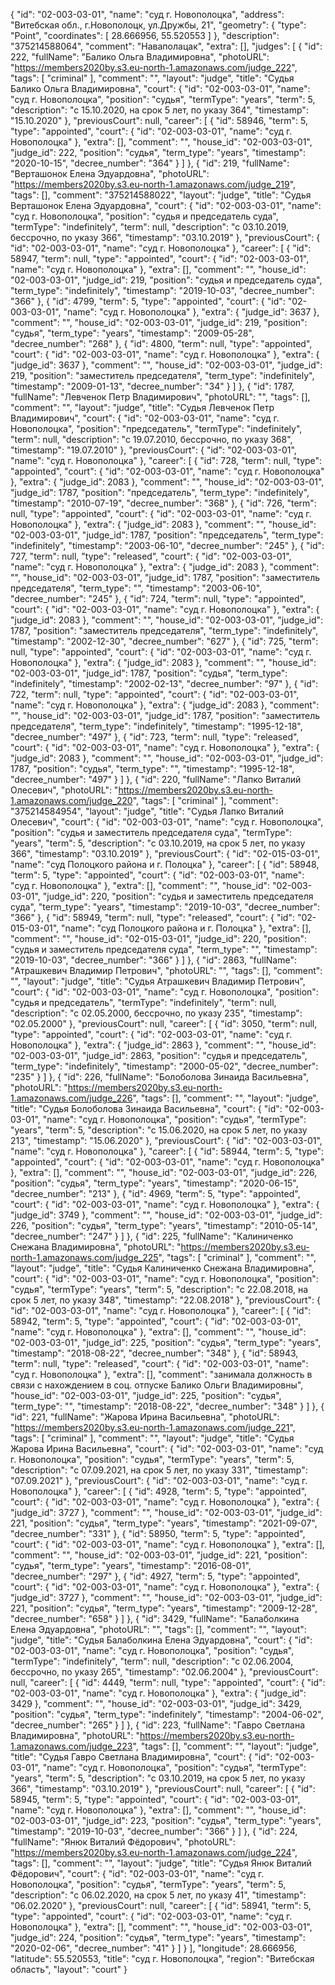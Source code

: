 {
    "id": "02-003-03-01",
    "name": "суд г. Новополоцка",
    "address": "Витебская обл., г.Новополоцк, ул.Дружбы, 21",
    "geometry": {
        "type": "Point",
        "coordinates": [
            28.666956,
            55.520553
        ]
    },
    "description": "375214588064",
    "comment": "Наваполацак",
    "extra": [],
    "judges": [
        {
            "id": 222,
            "fullName": "Балико Ольга Владимировна",
            "photoURL": "https://members2020by.s3.eu-north-1.amazonaws.com/judge_222",
            "tags": [
                "criminal"
            ],
            "comment": "",
            "layout": "judge",
            "title": "Судья Балико Ольга Владимировна",
            "court": {
                "id": "02-003-03-01",
                "name": "суд г. Новополоцка",
                "position": "судья",
                "termType": "years",
                "term": 5,
                "description": "c 15.10.2020, на срок 5 лет, по указу 364",
                "timestamp": "15.10.2020"
            },
            "previousCourt": null,
            "career": [
                {
                    "id": 58946,
                    "term": 5,
                    "type": "appointed",
                    "court": {
                        "id": "02-003-03-01",
                        "name": "суд г. Новополоцка"
                    },
                    "extra": [],
                    "comment": "",
                    "house_id": "02-003-03-01",
                    "judge_id": 222,
                    "position": "судья",
                    "term_type": "years",
                    "timestamp": "2020-10-15",
                    "decree_number": "364"
                }
            ]
        },
        {
            "id": 219,
            "fullName": "Верташонок Елена Эдуардовна",
            "photoURL": "https://members2020by.s3.eu-north-1.amazonaws.com/judge_219",
            "tags": [],
            "comment": "375214588022",
            "layout": "judge",
            "title": "Судья Верташонок Елена Эдуардовна",
            "court": {
                "id": "02-003-03-01",
                "name": "суд г. Новополоцка",
                "position": "судья и председатель суда",
                "termType": "indefinitely",
                "term": null,
                "description": "c 03.10.2019, бессрочно, по указу 366",
                "timestamp": "03.10.2019"
            },
            "previousCourt": {
                "id": "02-003-03-01",
                "name": "суд г. Новополоцка"
            },
            "career": [
                {
                    "id": 58947,
                    "term": null,
                    "type": "appointed",
                    "court": {
                        "id": "02-003-03-01",
                        "name": "суд г. Новополоцка"
                    },
                    "extra": [],
                    "comment": "",
                    "house_id": "02-003-03-01",
                    "judge_id": 219,
                    "position": "судья и председатель суда",
                    "term_type": "indefinitely",
                    "timestamp": "2019-10-03",
                    "decree_number": "366"
                },
                {
                    "id": 4799,
                    "term": 5,
                    "type": "appointed",
                    "court": {
                        "id": "02-003-03-01",
                        "name": "суд г. Новополоцка"
                    },
                    "extra": {
                        "judge_id": 3637
                    },
                    "comment": "",
                    "house_id": "02-003-03-01",
                    "judge_id": 219,
                    "position": "судья",
                    "term_type": "years",
                    "timestamp": "2009-05-28",
                    "decree_number": "268"
                },
                {
                    "id": 4800,
                    "term": null,
                    "type": "appointed",
                    "court": {
                        "id": "02-003-03-01",
                        "name": "суд г. Новополоцка"
                    },
                    "extra": {
                        "judge_id": 3637
                    },
                    "comment": "",
                    "house_id": "02-003-03-01",
                    "judge_id": 219,
                    "position": "заместитель председателя",
                    "term_type": "indefinitely",
                    "timestamp": "2009-01-13",
                    "decree_number": "34"
                }
            ]
        },
        {
            "id": 1787,
            "fullName": "Левченок Петр Владимирович",
            "photoURL": "",
            "tags": [],
            "comment": "",
            "layout": "judge",
            "title": "Судья Левченок Петр Владимирович",
            "court": {
                "id": "02-003-03-01",
                "name": "суд г. Новополоцка",
                "position": "председатель",
                "termType": "indefinitely",
                "term": null,
                "description": "c 19.07.2010, бессрочно, по указу 368",
                "timestamp": "19.07.2010"
            },
            "previousCourt": {
                "id": "02-003-03-01",
                "name": "суд г. Новополоцка"
            },
            "career": [
                {
                    "id": 728,
                    "term": null,
                    "type": "appointed",
                    "court": {
                        "id": "02-003-03-01",
                        "name": "суд г. Новополоцка"
                    },
                    "extra": {
                        "judge_id": 2083
                    },
                    "comment": "",
                    "house_id": "02-003-03-01",
                    "judge_id": 1787,
                    "position": "председатель",
                    "term_type": "indefinitely",
                    "timestamp": "2010-07-19",
                    "decree_number": "368"
                },
                {
                    "id": 726,
                    "term": null,
                    "type": "appointed",
                    "court": {
                        "id": "02-003-03-01",
                        "name": "суд г. Новополоцка"
                    },
                    "extra": {
                        "judge_id": 2083
                    },
                    "comment": "",
                    "house_id": "02-003-03-01",
                    "judge_id": 1787,
                    "position": "председатель",
                    "term_type": "indefinitely",
                    "timestamp": "2003-06-10",
                    "decree_number": "245"
                },
                {
                    "id": 727,
                    "term": null,
                    "type": "released",
                    "court": {
                        "id": "02-003-03-01",
                        "name": "суд г. Новополоцка"
                    },
                    "extra": {
                        "judge_id": 2083
                    },
                    "comment": "",
                    "house_id": "02-003-03-01",
                    "judge_id": 1787,
                    "position": "заместитель председателя",
                    "term_type": "",
                    "timestamp": "2003-06-10",
                    "decree_number": "245"
                },
                {
                    "id": 724,
                    "term": null,
                    "type": "appointed",
                    "court": {
                        "id": "02-003-03-01",
                        "name": "суд г. Новополоцка"
                    },
                    "extra": {
                        "judge_id": 2083
                    },
                    "comment": "",
                    "house_id": "02-003-03-01",
                    "judge_id": 1787,
                    "position": "заместитель председателя",
                    "term_type": "indefinitely",
                    "timestamp": "2002-12-30",
                    "decree_number": "627"
                },
                {
                    "id": 725,
                    "term": null,
                    "type": "appointed",
                    "court": {
                        "id": "02-003-03-01",
                        "name": "суд г. Новополоцка"
                    },
                    "extra": {
                        "judge_id": 2083
                    },
                    "comment": "",
                    "house_id": "02-003-03-01",
                    "judge_id": 1787,
                    "position": "судья",
                    "term_type": "indefinitely",
                    "timestamp": "2002-02-13",
                    "decree_number": "97"
                },
                {
                    "id": 722,
                    "term": null,
                    "type": "appointed",
                    "court": {
                        "id": "02-003-03-01",
                        "name": "суд г. Новополоцка"
                    },
                    "extra": {
                        "judge_id": 2083
                    },
                    "comment": "",
                    "house_id": "02-003-03-01",
                    "judge_id": 1787,
                    "position": "заместитель председателя",
                    "term_type": "indefinitely",
                    "timestamp": "1995-12-18",
                    "decree_number": "497"
                },
                {
                    "id": 723,
                    "term": null,
                    "type": "released",
                    "court": {
                        "id": "02-003-03-01",
                        "name": "суд г. Новополоцка"
                    },
                    "extra": {
                        "judge_id": 2083
                    },
                    "comment": "",
                    "house_id": "02-003-03-01",
                    "judge_id": 1787,
                    "position": "судья",
                    "term_type": "",
                    "timestamp": "1995-12-18",
                    "decree_number": "497"
                }
            ]
        },
        {
            "id": 220,
            "fullName": "Лапко Виталий Олесевич",
            "photoURL": "https://members2020by.s3.eu-north-1.amazonaws.com/judge_220",
            "tags": [
                "criminal"
            ],
            "comment": "375214584954",
            "layout": "judge",
            "title": "Судья Лапко Виталий Олесевич",
            "court": {
                "id": "02-003-03-01",
                "name": "суд г. Новополоцка",
                "position": "судья и заместитель председателя суда",
                "termType": "years",
                "term": 5,
                "description": "c 03.10.2019, на срок 5 лет, по указу 366",
                "timestamp": "03.10.2019"
            },
            "previousCourt": {
                "id": "02-015-03-01",
                "name": "суд Полоцкого района и г. Полоцка"
            },
            "career": [
                {
                    "id": 58948,
                    "term": 5,
                    "type": "appointed",
                    "court": {
                        "id": "02-003-03-01",
                        "name": "суд г. Новополоцка"
                    },
                    "extra": [],
                    "comment": "",
                    "house_id": "02-003-03-01",
                    "judge_id": 220,
                    "position": "судья и заместитель председателя суда",
                    "term_type": "years",
                    "timestamp": "2019-10-03",
                    "decree_number": "366"
                },
                {
                    "id": 58949,
                    "term": null,
                    "type": "released",
                    "court": {
                        "id": "02-015-03-01",
                        "name": "суд Полоцкого района и г. Полоцка"
                    },
                    "extra": [],
                    "comment": "",
                    "house_id": "02-015-03-01",
                    "judge_id": 220,
                    "position": "судья и заместитель председателя суда",
                    "term_type": "",
                    "timestamp": "2019-10-03",
                    "decree_number": "366"
                }
            ]
        },
        {
            "id": 2863,
            "fullName": "Атрашкевич Владимир Петрович",
            "photoURL": "",
            "tags": [],
            "comment": "",
            "layout": "judge",
            "title": "Судья Атрашкевич Владимир Петрович",
            "court": {
                "id": "02-003-03-01",
                "name": "суд г. Новополоцка",
                "position": "судья и председатель",
                "termType": "indefinitely",
                "term": null,
                "description": "c 02.05.2000, бессрочно, по указу 235",
                "timestamp": "02.05.2000"
            },
            "previousCourt": null,
            "career": [
                {
                    "id": 3050,
                    "term": null,
                    "type": "appointed",
                    "court": {
                        "id": "02-003-03-01",
                        "name": "суд г. Новополоцка"
                    },
                    "extra": {
                        "judge_id": 2863
                    },
                    "comment": "",
                    "house_id": "02-003-03-01",
                    "judge_id": 2863,
                    "position": "судья и председатель",
                    "term_type": "indefinitely",
                    "timestamp": "2000-05-02",
                    "decree_number": "235"
                }
            ]
        },
        {
            "id": 226,
            "fullName": "Болоболова Зинаида Васильевна",
            "photoURL": "https://members2020by.s3.eu-north-1.amazonaws.com/judge_226",
            "tags": [],
            "comment": "",
            "layout": "judge",
            "title": "Судья Болоболова Зинаида Васильевна",
            "court": {
                "id": "02-003-03-01",
                "name": "суд г. Новополоцка",
                "position": "судья",
                "termType": "years",
                "term": 5,
                "description": "c 15.06.2020, на срок 5 лет, по указу 213",
                "timestamp": "15.06.2020"
            },
            "previousCourt": {
                "id": "02-003-03-01",
                "name": "суд г. Новополоцка"
            },
            "career": [
                {
                    "id": 58944,
                    "term": 5,
                    "type": "appointed",
                    "court": {
                        "id": "02-003-03-01",
                        "name": "суд г. Новополоцка"
                    },
                    "extra": [],
                    "comment": "",
                    "house_id": "02-003-03-01",
                    "judge_id": 226,
                    "position": "судья",
                    "term_type": "years",
                    "timestamp": "2020-06-15",
                    "decree_number": "213"
                },
                {
                    "id": 4969,
                    "term": 5,
                    "type": "appointed",
                    "court": {
                        "id": "02-003-03-01",
                        "name": "суд г. Новополоцка"
                    },
                    "extra": {
                        "judge_id": 3749
                    },
                    "comment": "",
                    "house_id": "02-003-03-01",
                    "judge_id": 226,
                    "position": "судья",
                    "term_type": "years",
                    "timestamp": "2010-05-14",
                    "decree_number": "247"
                }
            ]
        },
        {
            "id": 225,
            "fullName": "Калиниченко Снежана Владимировна",
            "photoURL": "https://members2020by.s3.eu-north-1.amazonaws.com/judge_225",
            "tags": [
                "criminal"
            ],
            "comment": "",
            "layout": "judge",
            "title": "Судья Калиниченко Снежана Владимировна",
            "court": {
                "id": "02-003-03-01",
                "name": "суд г. Новополоцка",
                "position": "судья",
                "termType": "years",
                "term": 5,
                "description": "c 22.08.2018, на срок 5 лет, по указу 348",
                "timestamp": "22.08.2018"
            },
            "previousCourt": {
                "id": "02-003-03-01",
                "name": "суд г. Новополоцка"
            },
            "career": [
                {
                    "id": 58942,
                    "term": 5,
                    "type": "appointed",
                    "court": {
                        "id": "02-003-03-01",
                        "name": "суд г. Новополоцка"
                    },
                    "extra": [],
                    "comment": "",
                    "house_id": "02-003-03-01",
                    "judge_id": 225,
                    "position": "судья",
                    "term_type": "years",
                    "timestamp": "2018-08-22",
                    "decree_number": "348"
                },
                {
                    "id": 58943,
                    "term": null,
                    "type": "released",
                    "court": {
                        "id": "02-003-03-01",
                        "name": "суд г. Новополоцка"
                    },
                    "extra": [],
                    "comment": "занимала должность в связи с нахождением в соц. отпуске Балико Ольги Владимировны",
                    "house_id": "02-003-03-01",
                    "judge_id": 225,
                    "position": "судья",
                    "term_type": "",
                    "timestamp": "2018-08-22",
                    "decree_number": "348"
                }
            ]
        },
        {
            "id": 221,
            "fullName": "Жарова Ирина Васильевна",
            "photoURL": "https://members2020by.s3.eu-north-1.amazonaws.com/judge_221",
            "tags": [
                "criminal"
            ],
            "comment": "",
            "layout": "judge",
            "title": "Судья Жарова Ирина Васильевна",
            "court": {
                "id": "02-003-03-01",
                "name": "суд г. Новополоцка",
                "position": "судья",
                "termType": "years",
                "term": 5,
                "description": "c 07.09.2021, на срок 5 лет, по указу 331",
                "timestamp": "07.09.2021"
            },
            "previousCourt": {
                "id": "02-003-03-01",
                "name": "суд г. Новополоцка"
            },
            "career": [
                {
                    "id": 4928,
                    "term": 5,
                    "type": "appointed",
                    "court": {
                        "id": "02-003-03-01",
                        "name": "суд г. Новополоцка"
                    },
                    "extra": {
                        "judge_id": 3727
                    },
                    "comment": "",
                    "house_id": "02-003-03-01",
                    "judge_id": 221,
                    "position": "судья",
                    "term_type": "years",
                    "timestamp": "2021-09-07",
                    "decree_number": "331"
                },
                {
                    "id": 58950,
                    "term": 5,
                    "type": "appointed",
                    "court": {
                        "id": "02-003-03-01",
                        "name": "суд г. Новополоцка"
                    },
                    "extra": [],
                    "comment": "",
                    "house_id": "02-003-03-01",
                    "judge_id": 221,
                    "position": "судья",
                    "term_type": "years",
                    "timestamp": "2016-08-01",
                    "decree_number": "297"
                },
                {
                    "id": 4927,
                    "term": 5,
                    "type": "appointed",
                    "court": {
                        "id": "02-003-03-01",
                        "name": "суд г. Новополоцка"
                    },
                    "extra": {
                        "judge_id": 3727
                    },
                    "comment": "",
                    "house_id": "02-003-03-01",
                    "judge_id": 221,
                    "position": "судья",
                    "term_type": "years",
                    "timestamp": "2009-12-28",
                    "decree_number": "658"
                }
            ]
        },
        {
            "id": 3429,
            "fullName": "Балаболкина Елена Эдуардовна",
            "photoURL": "",
            "tags": [],
            "comment": "",
            "layout": "judge",
            "title": "Судья Балаболкина Елена Эдуардовна",
            "court": {
                "id": "02-003-03-01",
                "name": "суд г. Новополоцка",
                "position": "судья",
                "termType": "indefinitely",
                "term": null,
                "description": "c 02.06.2004, бессрочно, по указу 265",
                "timestamp": "02.06.2004"
            },
            "previousCourt": null,
            "career": [
                {
                    "id": 4449,
                    "term": null,
                    "type": "appointed",
                    "court": {
                        "id": "02-003-03-01",
                        "name": "суд г. Новополоцка"
                    },
                    "extra": {
                        "judge_id": 3429
                    },
                    "comment": "",
                    "house_id": "02-003-03-01",
                    "judge_id": 3429,
                    "position": "судья",
                    "term_type": "indefinitely",
                    "timestamp": "2004-06-02",
                    "decree_number": "265"
                }
            ]
        },
        {
            "id": 223,
            "fullName": "Гавро Светлана Владимировна",
            "photoURL": "https://members2020by.s3.eu-north-1.amazonaws.com/judge_223",
            "tags": [],
            "comment": "",
            "layout": "judge",
            "title": "Судья Гавро Светлана Владимировна",
            "court": {
                "id": "02-003-03-01",
                "name": "суд г. Новополоцка",
                "position": "судья",
                "termType": "years",
                "term": 5,
                "description": "c 03.10.2019, на срок 5 лет, по указу 366",
                "timestamp": "03.10.2019"
            },
            "previousCourt": null,
            "career": [
                {
                    "id": 58945,
                    "term": 5,
                    "type": "appointed",
                    "court": {
                        "id": "02-003-03-01",
                        "name": "суд г. Новополоцка"
                    },
                    "extra": [],
                    "comment": "",
                    "house_id": "02-003-03-01",
                    "judge_id": 223,
                    "position": "судья",
                    "term_type": "years",
                    "timestamp": "2019-10-03",
                    "decree_number": "366"
                }
            ]
        },
        {
            "id": 224,
            "fullName": "Янюк Виталий Фёдорович",
            "photoURL": "https://members2020by.s3.eu-north-1.amazonaws.com/judge_224",
            "tags": [],
            "comment": "",
            "layout": "judge",
            "title": "Судья Янюк Виталий Фёдорович",
            "court": {
                "id": "02-003-03-01",
                "name": "суд г. Новополоцка",
                "position": "судья",
                "termType": "years",
                "term": 5,
                "description": "c 06.02.2020, на срок 5 лет, по указу 41",
                "timestamp": "06.02.2020"
            },
            "previousCourt": null,
            "career": [
                {
                    "id": 58941,
                    "term": 5,
                    "type": "appointed",
                    "court": {
                        "id": "02-003-03-01",
                        "name": "суд г. Новополоцка"
                    },
                    "extra": [],
                    "comment": "",
                    "house_id": "02-003-03-01",
                    "judge_id": 224,
                    "position": "судья",
                    "term_type": "years",
                    "timestamp": "2020-02-06",
                    "decree_number": "41"
                }
            ]
        }
    ],
    "longitude": 28.666956,
    "latitude": 55.520553,
    "title": "суд г. Новополоцка",
    "region": "Витебская область",
    "layout": "court"
}
